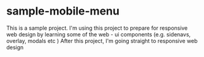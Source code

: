 # sample-mobile-menu
This is a sample project. I'm using this project to prepare for responsive web design by learning some of the web - ui components (e.g. sidenavs, overlay, modals etc )  After this project, I'm going straight to responsive web design
